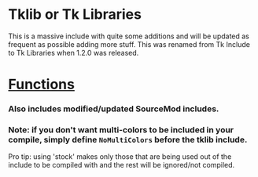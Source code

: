 # Tklib or Tk Libraries
This is a massive include with quite some additions and will be updated as frequent as possible adding more stuff.
This was renamed from Tk Include to Tk Libraries when 1.2.0 was released.

# [Functions](https://github.com/Teamkiller324/Tklib/blob/main/functions.md)

### Also includes modified/updated SourceMod includes.

### Note: if you don't want multi-colors to be included in your compile, simply define `NoMultiColors` before the tklib include.

Pro tip: using 'stock' makes only those that are being used out of the include to be compiled with and the rest will be ignored/not compiled.
